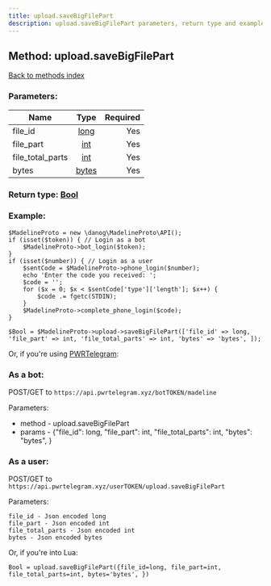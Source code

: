 ```yaml
---
title: upload.saveBigFilePart
description: upload.saveBigFilePart parameters, return type and example
---
```

## Method: upload.saveBigFilePart  
[Back to methods index](index.md)


### Parameters:

| Name     |    Type       | Required |
|----------|:-------------:|---------:|
|file\_id|[long](../types/long.md) | Yes|
|file\_part|[int](../types/int.md) | Yes|
|file\_total\_parts|[int](../types/int.md) | Yes|
|bytes|[bytes](../types/bytes.md) | Yes|


### Return type: [Bool](../types/Bool.md)

### Example:


```
$MadelineProto = new \danog\MadelineProto\API();
if (isset($token)) { // Login as a bot
    $MadelineProto->bot_login($token);
}
if (isset($number)) { // Login as a user
    $sentCode = $MadelineProto->phone_login($number);
    echo 'Enter the code you received: ';
    $code = '';
    for ($x = 0; $x < $sentCode['type']['length']; $x++) {
        $code .= fgetc(STDIN);
    }
    $MadelineProto->complete_phone_login($code);
}

$Bool = $MadelineProto->upload->saveBigFilePart(['file_id' => long, 'file_part' => int, 'file_total_parts' => int, 'bytes' => 'bytes', ]);
```

Or, if you're using [PWRTelegram](https://pwrtelegram.xyz):

### As a bot:

POST/GET to `https://api.pwrtelegram.xyz/botTOKEN/madeline`

Parameters:

* method - upload.saveBigFilePart
* params - {"file_id": long, "file_part": int, "file_total_parts": int, "bytes": "bytes", }



### As a user:

POST/GET to `https://api.pwrtelegram.xyz/userTOKEN/upload.saveBigFilePart`

Parameters:

```
file_id - Json encoded long
file_part - Json encoded int
file_total_parts - Json encoded int
bytes - Json encoded bytes

```

Or, if you're into Lua:

```
Bool = upload.saveBigFilePart({file_id=long, file_part=int, file_total_parts=int, bytes='bytes', })
```

